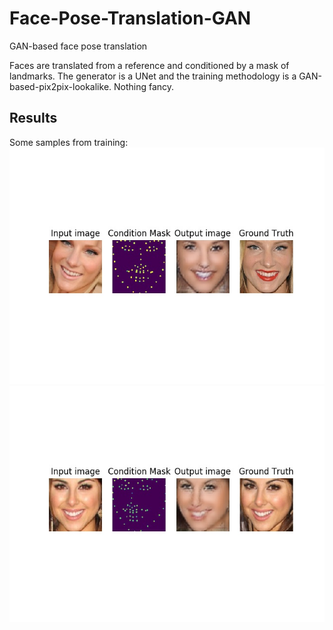 # Face-Pose-Translation-GAN
GAN-based face pose translation

Faces are translated from a reference and conditioned by a mask of landmarks. The generator is a UNet and the training methodology is a GAN-based-pix2pix-lookalike. Nothing fancy.

## Results
Some samples from training:
![](./results/epoch_9975.jpg)
![](./results/epoch_9950.jpg)
